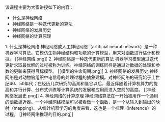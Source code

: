 该课程主要为大家讲授如下的内容：
- 什么是神经网络
- 神经网络是一种迭代更新的算法
- 神经网络的发展历史
- 神经网络的计算原理



1. 什么是神经网络
	神经网络或人工神经网络（artificial neural network）是一种机器学习算法。它模仿生物神经结构和功能的计算模型，用来对函数进行估计和模拟。
	[[神经网络.png]]
2. 神经网络是一种迭代更新的算法
	机器学习模型通过迭代更新求取最优解的过程被称为训练。神经网络的训练同样是通过对数据的处理和参数的更新来获得目标模型。
	[[模型的生命周期.png]]
3. 神经网络的发展历史
	神经网络是对动物脑组织中电信号的处理过程的抽象建模。对神经网络的研究始于上世纪40、50年代；在经历几次研究的高潮和低谷以后，最近伴随着计算机算力的提高和并行计算、分布式训练等计算系统的发展和应用而进入空前的高度。
	[[神经网络发展史.png]]
 4. 神经网络的计算原理
	神经网络算法在一开始被用作一个通用的函数逼近器。一个神经网络模型可以被看做一个函数，是一个从输入到输出的映射（mapping）。从统计机器学习的角度来看，这也是一个推理（inference）的过程。
	[[神经网络推理的目的.png]]